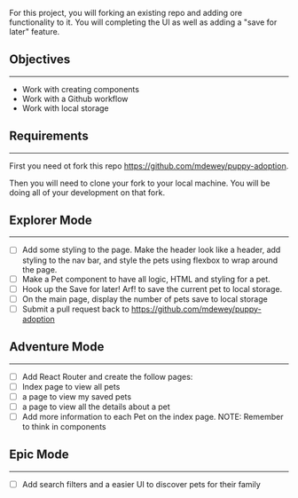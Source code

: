 For this project, you will forking an existing repo and adding ore functionality to it. You will completing the UI as well as adding a "save for later" feature.

## Objectives ##
- - - - - - - - -
* Work with creating components
* Work with a Github workflow
* Work with local storage
## Requirements ##
- - - - - - - - - -
First you need ot fork this repo https://github.com/mdewey/puppy-adoption.

Then you will need to clone your fork to your local machine. You will be doing all of your development on that fork.

## Explorer Mode ##
- - - - - - - - - -
- [ ] Add some styling to the page. Make the header look like a header, add styling to the nav bar, and style the pets using flexbox to wrap around the page.
- [ ] Make a Pet component to have all logic, HTML and styling for a pet.
- [ ] Hook up the Save for later! Arf! to save the current pet to local storage.
- [ ] On the main page, display the number of pets save to local storage
- [ ] Submit a pull request back to https://github.com/mdewey/puppy-adoption
## Adventure Mode ##
- - - - - - - - - - -
- [ ] Add React Router and create the follow pages:
 - [ ] Index page to view all pets
 - [ ] a page to view my saved pets
 - [ ] a page to view all the details about a pet
- [ ] Add more information to each Pet on the index page.
NOTE: Remember to think in components

## Epic Mode ##
- - - - - - - -
- [ ] Add search filters and a easier UI to discover pets for their family